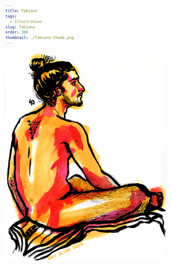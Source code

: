 ```yaml
---
title: Fabiano
tags:
  - illustration
slug: fabiano
order: 300
thumbnail: ./fabiano-thumb.png
---
```

![](fabiano1.png)

